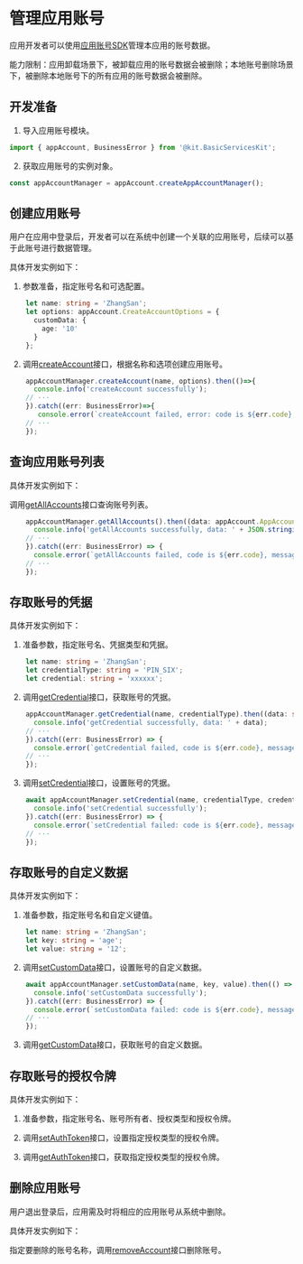 # 管理应用账号

<!--Kit: Basic Services Kit-->
<!--Subsystem: Account-->
<!--Owner: @steven-q-->
<!--Designer: @JiDong-CS1-->
<!--Tester: @zhaimengchao-->
<!--Adviser: @zengyawen-->

应用开发者可以使用[应用账号SDK](../../reference/apis-basic-services-kit/js-apis-appAccount.md)管理本应用的账号数据。

能力限制：应用卸载场景下，被卸载应用的账号数据会被删除；本地账号删除场景下，被删除本地账号下的所有应用的账号数据会被删除。

## 开发准备

1. 导入应用账号模块。

   <!-- @[import_the_application_account_module](https://gitcode.com/openharmony/applications_app_samples/blob/master/code/DocsSample/Account/ManagerApplicationAccount/entry/src/main/ets/pages/Index.ets) -->

``` TypeScript
import { appAccount, BusinessError } from '@kit.BasicServicesKit';
```


2. 获取应用账号的实例对象。

   <!-- @[obtain_the_instance_object_of_the_application_account](https://gitcode.com/openharmony/applications_app_samples/blob/master/code/DocsSample/Account/ManagerApplicationAccount/entry/src/main/ets/pages/Index.ets) -->

``` TypeScript
const appAccountManager = appAccount.createAppAccountManager();
```


## 创建应用账号

用户在应用中登录后，开发者可以在系统中创建一个关联的应用账号，后续可以基于此账号进行数据管理。

具体开发实例如下：

1. 参数准备，指定账号名和可选配置。

    <!-- @[parameter_preparation](https://gitcode.com/openharmony/applications_app_samples/blob/master/code/DocsSample/Account/ManagerApplicationAccount/entry/src/main/ets/pages/Index.ets) -->

``` TypeScript
    let name: string = 'ZhangSan';
    let options: appAccount.CreateAccountOptions = {
      customData: {
        age: '10'
      }
    };
```


2. 调用[createAccount](../../reference/apis-basic-services-kit/js-apis-appAccount.md#createaccount9)接口，根据名称和选项创建应用账号。

   <!-- @[create_an_app_account_based_on_the_name_and_options](https://gitcode.com/openharmony/applications_app_samples/blob/master/code/DocsSample/Account/ManagerApplicationAccount/entry/src/main/ets/pages/Index.ets) -->

``` TypeScript
    appAccountManager.createAccount(name, options).then(()=>{
      console.info('createAccount successfully');
	// ···
    }).catch((err: BusinessError)=>{
       console.error(`createAccount failed, error: code is ${err.code}, message is ${err.message}`);
	// ···
    });
```


## 查询应用账号列表

具体开发实例如下：


调用[getAllAccounts](../../reference/apis-basic-services-kit/js-apis-appAccount.md#getallaccounts9)接口查询账号列表。

   <!-- @[query_the_account_list](https://gitcode.com/openharmony/applications_app_samples/blob/master/code/DocsSample/Account/ManagerApplicationAccount/entry/src/main/ets/pages/Index.ets) -->

``` TypeScript
    appAccountManager.getAllAccounts().then((data: appAccount.AppAccountInfo[]) => {
      console.info('getAllAccounts successfully, data: ' + JSON.stringify(data));
	// ···
    }).catch((err: BusinessError) => {
      console.error(`getAllAccounts failed, code is ${err.code}, message is ${err.message}`);
	// ···
    });
```


## 存取账号的凭据

具体开发实例如下：

1. 准备参数，指定账号名、凭据类型和凭据。

   <!-- @[prepare_parameters_to_specify_the_account_name_credential_type_and_credential](https://gitcode.com/openharmony/applications_app_samples/blob/master/code/DocsSample/Account/ManagerApplicationAccount/entry/src/main/ets/pages/Index.ets) -->

``` TypeScript
    let name: string = 'ZhangSan';
    let credentialType: string = 'PIN_SIX';
    let credential: string = 'xxxxxx';
```


2. 调用[getCredential](../../reference/apis-basic-services-kit/js-apis-appAccount.md#getcredential9)接口，获取账号的凭据。

   <!-- @[obtain_the_credentials_for_your_account](https://gitcode.com/openharmony/applications_app_samples/blob/master/code/DocsSample/Account/ManagerApplicationAccount/entry/src/main/ets/pages/Index.ets) -->

``` TypeScript
    appAccountManager.getCredential(name, credentialType).then((data: string) => {
      console.info('getCredential successfully, data: ' + data);
	// ···
    }).catch((err: BusinessError) => {
      console.error(`getCredential failed, code is ${err.code}, message is ${err.message}`);
	// ···
    });
```


3. 调用[setCredential](../../reference/apis-basic-services-kit/js-apis-appAccount.md#setcredential9)接口，设置账号的凭据。

   <!-- @[set_the_credentials_for_your_account](https://gitcode.com/openharmony/applications_app_samples/blob/master/code/DocsSample/Account/ManagerApplicationAccount/entry/src/main/ets/pages/Index.ets) -->

``` TypeScript
    await appAccountManager.setCredential(name, credentialType, credential).then(() => {
      console.info('setCredential successfully');
    }).catch((err: BusinessError) => {
      console.error(`setCredential failed: code is ${err.code}, message is ${err.message}`);
	// ···
    });
```


## 存取账号的自定义数据

具体开发实例如下：

1. 准备参数，指定账号名和自定义键值。

   <!-- @[prepare_parameters_specify_the_account_name_and_custom_key_values](https://gitcode.com/openharmony/applications_app_samples/blob/master/code/DocsSample/Account/ManagerApplicationAccount/entry/src/main/ets/pages/Index.ets) -->

``` TypeScript
    let name: string = 'ZhangSan';
    let key: string = 'age';
    let value: string = '12';
```


2. 调用[setCustomData](../../reference/apis-basic-services-kit/js-apis-appAccount.md#setcustomdata9)接口，设置账号的自定义数据。

   <!-- @[set_up_custom_data_for_your_account](https://gitcode.com/openharmony/applications_app_samples/blob/master/code/DocsSample/Account/ManagerApplicationAccount/entry/src/main/ets/pages/Index.ets) -->

``` TypeScript
    await appAccountManager.setCustomData(name, key, value).then(() => {
      console.info('setCustomData successfully');
    }).catch((err: BusinessError) => {
      console.error(`setCustomData failed: code is ${err.code}, message is ${err.message}`);
	// ···
    });
```


3. 调用[getCustomData](../../reference/apis-basic-services-kit/js-apis-appAccount.md#getcustomdata9)接口，获取账号的自定义数据。

   <!-- @[obtain_the_custom_data_of_the_account](https://gitcode.com/openharmony/applications_app_samples/blob/master/code/DocsSample/Account/ManagerApplicationAccount/entry/src/main/ets/pages/Index.ets) -->

## 存取账号的授权令牌

具体开发实例如下：

1. 准备参数，指定账号名、账号所有者、授权类型和授权令牌。

   <!-- @[prepare_parameters_to_specify_the_account_name_account_owner_authorization_type_and_authorization_token](https://gitcode.com/openharmony/applications_app_samples/blob/master/code/DocsSample/Account/ManagerApplicationAccount/entry/src/main/ets/pages/Index.ets) -->

2. 调用[setAuthToken](../../reference/apis-basic-services-kit/js-apis-appAccount.md#setauthtoken9)接口，设置指定授权类型的授权令牌。

   <!-- @[set_the_authorization_token_for_the_specified_authorization_type](https://gitcode.com/openharmony/applications_app_samples/blob/master/code/DocsSample/Account/ManagerApplicationAccount/entry/src/main/ets/pages/Index.ets) -->

3. 调用[getAuthToken](../../reference/apis-basic-services-kit/js-apis-appAccount.md#getauthtoken9)接口，获取指定授权类型的授权令牌。

   <!-- @[obtain_an_authorization_token_for_the_specified_authorization_type](https://gitcode.com/openharmony/applications_app_samples/blob/master/code/DocsSample/Account/ManagerApplicationAccount/entry/src/main/ets/pages/Index.ets) -->

## 删除应用账号

用户退出登录后，应用需及时将相应的应用账号从系统中删除。

具体开发实例如下：

指定要删除的账号名称，调用[removeAccount](../../reference/apis-basic-services-kit/js-apis-appAccount.md#removeaccount9)接口删除账号。

   <!-- @[delete_account](https://gitcode.com/openharmony/applications_app_samples/blob/master/code/DocsSample/Account/ManagerApplicationAccount/entry/src/main/ets/pages/Index.ets) -->

<!--RP1-->
<!--RP1End-->